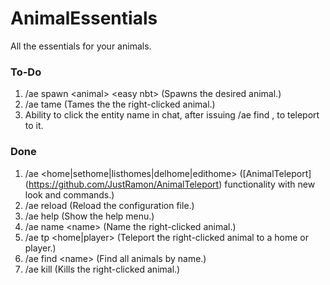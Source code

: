 # AnimalEssentials
All the essentials for your animals.

### To-Do

1. /ae spawn \<animal\> \<easy nbt\> (Spawns the desired animal.)
2. /ae tame (Tames the the right-clicked animal.)
3. Ability to click the entity name in chat, after issuing /ae find <name>, to teleport to it.

### Done
1. /ae \<home|sethome|listhomes|delhome|edithome\> ([AnimalTeleport] (https://github.com/JustRamon/AnimalTeleport) functionality with new look and commands.)
2. /ae reload (Reload the configuration file.)
3. /ae help (Show the help menu.)
4. /ae name \<name\> (Name the right-clicked animal.)
5. /ae tp \<home|player\> (Teleport the right-clicked animal to a home or player.)
6. /ae find \<name\> (Find all animals by name.)
7. /ae kill (Kills the right-clicked animal.)
